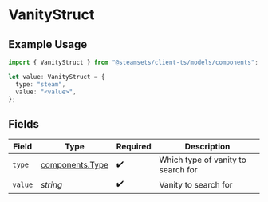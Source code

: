 # VanityStruct

## Example Usage

```typescript
import { VanityStruct } from "@steamsets/client-ts/models/components";

let value: VanityStruct = {
  type: "steam",
  value: "<value>",
};
```

## Fields

| Field                                              | Type                                               | Required                                           | Description                                        |
| -------------------------------------------------- | -------------------------------------------------- | -------------------------------------------------- | -------------------------------------------------- |
| `type`                                             | [components.Type](../../models/components/type.md) | :heavy_check_mark:                                 | Which type of vanity to search for                 |
| `value`                                            | *string*                                           | :heavy_check_mark:                                 | Vanity to search for                               |